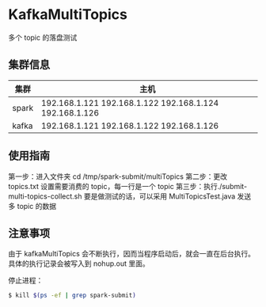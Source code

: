 # KafkaMultiTopics

多个 topic 的落盘测试

## 集群信息

| 集群  | 主机                                                    |
| ----- | ------------------------------------------------------- |
| spark | 192.168.1.121 192.168.1.122 192.168.1.124 192.168.1.126 |
| kafka | 192.168.1.121 192.168.1.122 192.168.1.126               |

## 使用指南

第一步：进入文件夹 cd /tmp/spark-submit/multiTopics
第二步：更改 topics.txt 设置需要消费的 topic，每一行是一个 topic
第三步：执行./submit-multi-topics-collect.sh
要是做测试的话，可以采用 MultiTopicsTest.java 发送多 topic 的数据

## 注意事项

由于 kafkaMultiTopics 会不断执行，因而当程序启动后，就会一直在后台执行。具体的执行记录会被写入到 nohup.out 里面。

停止进程：

```sh
$ kill $(ps -ef | grep spark-submit)
```
